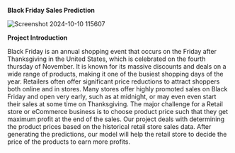 **Black Friday Sales Prediction**

![Screenshot 2024-10-10 115607](https://github.com/user-attachments/assets/a5f2deff-93a8-456c-959b-a50ca7b65df5)

**Project Introduction**

Black Friday is an annual shopping event that occurs on the Friday after Thanksgiving in the United States, which is celebrated on the fourth thursday of November. It is known for its massive discounts and deals on a wide range of products, making it one of the busiest shopping days of the year. Retailers often offer significant price reductions to attract shoppers both online and in stores. Many stores offer highly promoted sales on Black Friday and open very early, such as at midnight, or may even even start their sales at some time on Thanksgiving. The major challenge for a Retail store or eCommerce business is to choose product price such that they get maximum profit at the end of the sales. Our project deals with determining the product prices based on the historical retail store sales data. After generating the predictions, our model will help the retail store to decide the price of the products to earn more profits. 
